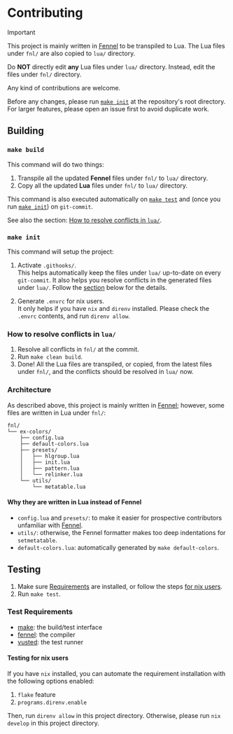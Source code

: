 # Contributing

> [!IMPORTANT]
> This project is mainly written in [Fennel][] to be transpiled to Lua.
> The Lua files under `fnl/` are also copied to `lua/` directory.
>
> Do **NOT** directly edit **any** Lua files under `lua/` directory.
> Instead, edit the files under `fnl/` directory.

Any kind of contributions are welcome.

Before any changes,
please run [`make init`](#make-init)
at the repository's root directory.
For larger features,
please open an issue first to avoid duplicate work.

## Building

### `make build`

This command will do two things:

1. Transpile all the updated **Fennel** files
   under `fnl/` to `lua/` directory.
2. Copy all the updated **Lua** files
   under `fnl/` to `lua/` directory.

This command is also executed automatically on [`make test`](#testing)
and
(once you run [`make init`](#make-init))
on `git-commit`.

See also the section:
[How to resolve conflicts in `lua/`](#how-to-resolve-conflicts-in-lua).

### `make init`

This command will setup the project:

1. Activate `.githooks/`.\
    This helps automatically keep the files under `lua/` up-to-date on every
   `git-commit`.
   It also helps you resolve conflicts in the generated files under `lua/`.
   Follow the [section](#how-to-resolve-conflicts-in-lua) below
   for the details.

2. Generate `.envrc` for nix users.\
   It only helps if you have `nix` and `direnv` installed.
   Please check the `.envrc` contents, and run `direnv allow`.

### How to resolve conflicts in `lua/`

1. Resolve all conflicts in `fnl/` at the commit.
2. Run `make clean build`.
3. Done!
   All the Lua files are transpiled, or copied,
   from the latest files under `fnl/`,
   and the conflicts should be resolved in `lua/` now.

### Architecture

As described above, this project is mainly written in [Fennel][];
however, some files are written in Lua under `fnl/`:

```tree
fnl/
└── ex-colors/
    ├── config.lua
    ├── default-colors.lua
    ├── presets/
    │   ├── hlgroup.lua
    │   ├── init.lua
    │   ├── pattern.lua
    │   └── relinker.lua
    └── utils/
        └── metatable.lua
```

#### Why they are written in Lua instead of Fennel

- `config.lua` and `presets/`:
  to make it easier for prospective contributors unfamiliar with [Fennel][].
- `utils/`:
  otherwise, the Fennel formatter makes too deep indentations for `setmetatable`.
- `default-colors.lua`:
  automatically generated by `make default-colors`.

## Testing

1. Make sure [Requirements](#test-requirements) are installed,
   or follow the steps [for nix users](#testing-for-nix-users).
2. Run `make test`.

### Test Requirements

- [make][]: the build/test interface
- [fennel][]: the compiler
- [vusted][]: the test runner

#### Testing for nix users

If you have `nix` installed,
you can automate the requirement installation
with the following options enabled:

1. `flake` feature
2. `programs.direnv.enable`

Then, run `direnv allow` in this project directory.
Otherwise, please run `nix develop` in this project directory.

[fennel]: https://sr.ht/~technomancy/fennel/
[make]: https://www.gnu.org/software/make/manual/html_node/index.html
[vusted]: https://github.com/notomo/vusted

